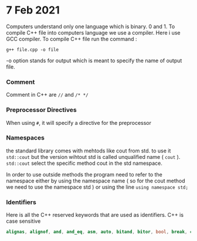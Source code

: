 # 7 Feb 2021

Computers understand only one language which is binary. 0 and 1.
To compile C++ file into computers language we use a compiler. Here i use GCC compiler.
To compile C++ file run the command :

```
g++ file.cpp -o file
```

-o option stands for output which is meant to specify the name of output file.

### Comment

Comment in C++ are `//` and `/* */`

### Preprocessor Directives

When using `#`, it will specify a directive for the preprocessor

### Namespaces

the standard library comes with mehtods like cout from std. to use it `std::cout` but the version wihtout std is called unqualified name ( `cout` ).
`std::cout` select the specific method cout in the std namespace.

In order to use outside methods the program need to refer to the namespace either by using the namespace name ( so for the cout method we need to use the namespace std ) or using the line `using namespace std;`

### Identifiers

Here is all the C++ reserved keywords that are used as identifiers. C++ is case sensitive

```c++
alignas, alignof, and, and_eq, asm, auto, bitand, bitor, bool, break, case, catch, char, char16_t, char32_t, class, compl, const, constexpr, const_cast, continue, decltype, default, delete, do, double, dynamic_cast, else, enum, explicit, export, extern, false, float, for, friend, goto, if, inline, int, long, mutable, namespace, new, noexcept, not, not_eq, nullptr, operator, or, or_eq, private, protected, public, register, reinterpret_cast, return, short, signed, sizeof, static, static_assert, static_cast, struct, switch, template, this, thread_local, throw, true, try, typedef, typeid, typename, union, unsigned, using, virtual, void, volatile, wchar_t, while, xor, xor_eq
```
